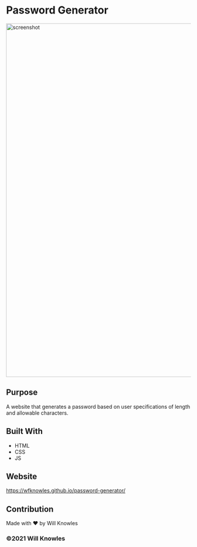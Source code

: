 # Password Generator

<img width="962" alt="screenshot" src="https://user-images.githubusercontent.com/23103606/124533003-331a4980-ddd7-11eb-991c-25347dc8ebaa.png">

## Purpose
A website that generates a password based on user specifications of length and allowable characters.

## Built With
* HTML
* CSS
* JS

## Website
https://wfknowles.github.io/password-generator/

## Contribution
Made with ❤️ by Will Knowles

### ©️2021 Will Knowles 

